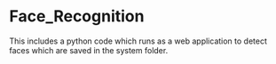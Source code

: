 # Face_Recognition
This includes a python code which runs as a web application to detect faces which are saved in the system folder. 
